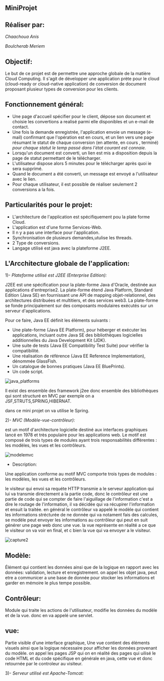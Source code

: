 ## MiniProjet #

## Réaliser par: #

*Chaachoua Anis*

*Boulcherab Meriem*

## Objectif: #

<p> Le but de ce projet est de permettre une approche globale de la matière Cloud Computing.
  Il s'agit de développer une application prète pour le cloud (cloud-ready or cloud-native application)
  de conversion de document proposant plusieur types de conversion pour les clients.
</p>

## Fonctionnement général: #

+ Une page d'accueil spécifier pour le client, dépose son document et choisie les convertions a realisé parmi elle disponibles et un e-mail de contact.
+ Une fois la demande enregistrée, l'application envoie un message (e-mail) confirmant que l'opération est en cours,
et un lien vers une page résumant le statut de chaque conversion (en attente, en cours , terminé)
*pour chaque statut le temp passé dans l'état courant est connaie.*
+ Lorsqu'un document est converti, un lien est mis a disposition depuis la page de statut permettant de le télécharger.
+ L'utilisateur dispose alors 5 minutes pour le télécharger après quoi ie sera supprimé.
+ Quand le document a été converti, un message est envoyé a l'utilisateur avec le lien.
+ Pour chaque utilisateur, il est possible de réaliser seulement 2 conversions a la fois.

## Particularités pour le projet: #

+ L'architecture de l'application est spécifiquement pou la plate forme Cloud.
+ L'application est d'une forme Services-Web.
+ Il n y a pas une interface pour l'application.
+ Synchronisation de plusieurs demandes,utulise les threads.
+ 2 Type de conversions.
+ Langage utilisé est java avec la plateforme J2EE.

##  L'Arcchitecture globale de l'application: #

 1)- *Plateforme utilisé est J2EE (Enterprise Edition):*
 
<p> J2EE est une spécification pour la plate-forme Java d'Oracle, destinée aux applications d'entreprise2. 
  La plate-forme étend Java Platform, Standard Edition (Java SE) en fournissant une API de mapping objet-relationnel, des architectures distribuées et multitiers, et des services web3. La plate-forme se fonde principalement sur des composants modulaires exécutés sur un serveur d'applications. </p>
  
  Pour ce faire, Java EE définit les éléments suivants :
  
   + Une plate-forme (Java EE Platform), pour héberger et exécuter les applications, incluant outre Java SE des bibliothèques logicielles additionnelles du Java Development Kit (JDK).
   + Une suite de tests (Java EE Compatibility Test Suite) pour vérifier la compatibilité.
   + Une réalisation de référence (Java EE Reference Implementation), dénommée GlassFish.
   + Un catalogue de bonnes pratiques (Java EE BluePrints).
   + Un code script. 
   
   ![java_platforms](https://user-images.githubusercontent.com/44198183/49477991-dfaa7e00-f81e-11e8-9a16-fa9a2c79ba04.PNG)
   
   
   
   
 <p> Il exist des ensemble des framework j2ee donc ensemble des bibliothèques qui sont structuré en MVC par exemple on a
  JSF,STRUTS,SPRING,HIBERNAT.</p>
  dans ce mini projet on va utilise le Spring. 
  
 2)- *MVC (Modèle-vue-contrôleur):*
 <p> est un motif d'architecture logicielle destiné aux interfaces graphiques lancé en 1978 et très populaire pour les applications web. Le motif est composé de trois types de modules ayant trois responsabilités différentes : les modèles, les vues et les contrôleurs.</p>
 
 ![modelemvc](https://user-images.githubusercontent.com/44198183/49478412-00270800-f820-11e8-80cd-1fbf50b40f99.png)
 
+ Description:

 <p> Une application conforme au motif MVC comporte trois types de modules : les modèles, les vues et les contrôleurs.
  
le visiteur qui envoi sa requéte HTTP transmie a le serveur application qui lui va transmie directement a la partie code,
 donc le contrôleur est une partie de code qui se compter de faire l'aiguillage de l'information c'est a dire le routage de l'information, il va décidée qui va récupirer l'information et ensuit la traitée.
 en général le contrôleur va appelé le modèle qui contient les informations strécturée de ne donnée qui va notament fais des calcules, se modèle peut envoyer les informations au contrôleur qui peut en suit générer une page web donc une vue.
 la vue représente en réalité a ce que le visiteur on va voir en final, et c bien la vue qui va envoyer a le visiteur.
</p>
  
  ![capture2](https://user-images.githubusercontent.com/44198183/49478285-a7576f80-f81f-11e8-8578-e17990440d85.PNG)
  
  ## Modèle:  #
 
 <p> Élément qui contient les données ainsi que de la logique en rapport avec les données: validation, lecture et enregistrement.
  on appel les objet java, peut etre a communicer a une base de donnée pour stocker les informations et garder en mémoire le plus tempe possible. </p>
  
 ## Contrôleur:  #
 <p> Module qui traite les actions de l'utilisateur, modifie les données du modèle et de la vue.
donc en va appelé une servlet.
</p>

## vue:  #
<p> Partie visible d'une interface graphique,  Une vue contient des éléments visuels ainsi que la logique nécessaire pour afficher les données provenant du modèle.
  on appel les pages JSP qui on en réalité des pages qui uilisé le code HTML et du code spécifique en générale en java,
  cette vue et donc retournée par le controleur au visiteur. </p>

 
3)- *Serveur utilisé est Apache-Tomcat:*



